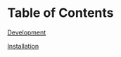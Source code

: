 Table of Contents
=================

[Development](https://github.com/devtrw/GoogleMapsBundle/blob/master/Resources/doc/development.md)

[Installation](https://github.com/devtrw/GoogleMapsBundle/blob/master/Resources/doc/installation.md)
